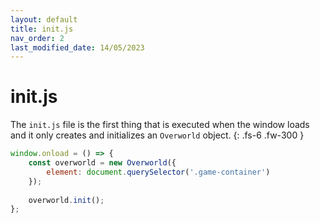 ```yaml
---
layout: default
title: init.js
nav_order: 2
last_modified_date: 14/05/2023
---
```


# init.js

The `init.js` file is the first thing that is executed when the window loads and it only creates and initializes an `Overworld` object.
{: .fs-6 .fw-300 }

```js
window.onload = () => {
    const overworld = new Overworld({
        element: document.querySelector('.game-container')
    });
    
    overworld.init();
};
```
